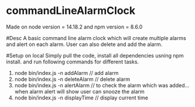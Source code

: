 # commandLineAlarmClock
Made on node version = 14.18.2 and npm version = 8.6.0

#Desc
A basic command line alarm clock which will create multiple alarms and alert on each alarm. User can also delete and add the alarm.

#Setup on local
Simply pull the code, install all dependencies usning npm install. and run following commands for different tasks.
1. node bin/index.js -n addAlarm   // add alarm
2. node bin/index.js -n deleteAlarm  // delete alarm
3. node bin/index.js -n alertAlarm  // to check the alarm which was added... when alarm alert will show user can snooze the alarm
4. node bin/index.js -n displayTime // display current time
